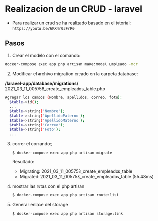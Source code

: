 # Realizacion de un CRUD - laravel
 - Para realizar un crud se ha realizado basado en el tutorial:
        ```
        https://youtu.be/6KX4r03FrR0
        ```

## Pasos
1) Crear el modelo con el comando:
  ```sh
  docker-compose exec app php artisan make:model Empleado -mcr
  ```
2) Modificar el archivo migration creado en la carpeta database:

  **/laravel-app/database/migrations/** 2021_03_11_005758_create_empleados_table.php
  ```sh
  Agregar los campos (Nombre, apellidos, correo, foto):
    $table->id();
    ... 
    $table->string('Nombre');
    $table->string('ApellidoPaterno');
    $table->string('ApellidoMaterno');
    $table->string('Correo');
    $table->string('Foto');
    ...
  ```
3) correr el comando:;
    ```sh
    $ docker-compose exec app php artisan migrate
    ```
    Resultado:
    - Migrating: 2021_03_11_005758_create_empleados_table
    - Migrated:  2021_03_11_005758_create_empleados_table (55.48ms)

4) mostrar las rutas con el php artisan
    ```sh
    $ docker-compose exec app php artisan route:list
    ```
5) Generar enlace del storage
    ```sh
    $ docker-compose exec app php artisan storage:link
    ```